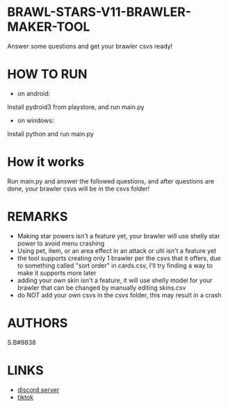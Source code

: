 # BRAWL-STARS-V11-BRAWLER-MAKER-TOOL
Answer some questions and get your brawler csvs ready!
# HOW TO RUN
- on android:

Install pydroid3 from playstore, and run main.py
- on windows:

Install python and run main.py
# How it works
Run main.py and answer the followed questions, and after questions are done, your brawler csvs will be in the csvs folder!
# REMARKS
- Making star powers isn't a feature yet, your brawler will use shelly star power to avoid menu crashing
- Using pet, item, or an area effect in an attack or ulti isn't a feature yet
- the tool supports creating only 1 brawler per the csvs that it offers, due to something called "sort order" in cards.csv, I'll try finding a way to make it supports more later
- adding your own skin isn't a feature, it will use shelly model for your brawler that can be changed by manually editing skins.csv
- do NOT add your own csvs in the csvs folder, this may result in a crash
# AUTHORS
S.B#9838
# LINKS
- [discord server](https://discord.gg/DBXrZtEHzv)
- [tiktok](https://vm.tiktok.com/ZSJctFnPV/)
